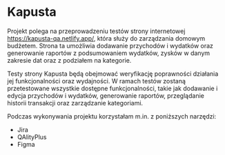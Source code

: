 # Kapusta

Projekt polega na przeprowadzeniu testów strony internetowej https://kapusta-qa.netlify.app/, która służy do zarządzania domowym budżetem. Strona ta umożliwia dodawanie przychodów i wydatków oraz generowanie raportów z podsumowaniem wydatków, zysków w danym zakresie dat oraz z podziałem na kategorie.

Testy strony Kapusta będą obejmować weryfikację poprawności działania jej funkcjonalności oraz wydajności. W ramach testów zostaną przetestowane wszystkie dostępne funkcjonalności, takie jak dodawanie i edycja przychodów i wydatków, generowanie raportów, przeglądanie historii transakcji oraz zarządzanie kategoriami.

Podczas wykonywania projektu korzystałam m.in. z poniższych narzędzi:

- Jira
- QAlityPlus
- Figma

